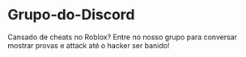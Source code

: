 # Grupo-do-Discord
Cansado de cheats no Roblox? Entre no nosso grupo para conversar mostrar provas e attack até o hacker ser banido!
